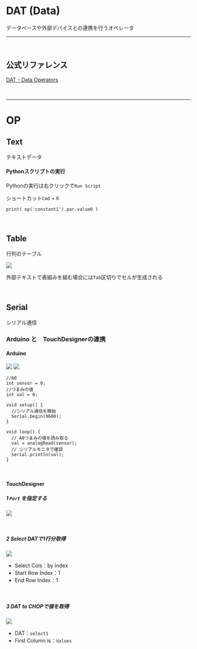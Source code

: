 # DAT (Data)

データベースや外部デバイスとの連携を行うオペレータ

---

&nbsp;
&nbsp;

## 公式リファレンス
[DAT - Data Operators](https://docs.derivative.ca/DAT)


&nbsp;
&nbsp;

---

# OP


## Text

テキストデータ

#### Pythonスクリプトの実行

Pythonの実行は右クリックで`Run Script` 

ショートカット`Cmd` + `R`

```
print( op('constant1').par.value0 )
```

&nbsp;
&nbsp;



## Table
行列のテーブル

![](img/table_dat.png)

外部テキストで表組みを組む場合には`Tab`区切りでセルが生成される

&nbsp;
&nbsp;






## Serial

シリアル通信


### Arduino と　TouchDesignerの連携

#### Arduino

![](img/arduino_prototyping05.png)
![](img/arduino.png)

```
//A0
int sensor = 0;
//つまみの値
int val = 0;

void setup() {
  //シリアル通信を開始
  Serial.begin(9600);
}

void loop() {
  // A0つまみの値を読み取る
  val = analogRead(sensor);
  // シリアルモニタで確認
  Serial.println(val);
}
```

&nbsp;

#### TouchDesigner

##### 1 `Port` を指定する

![](img/serial_dat1.png)

&nbsp;


##### 2 Select DATで1行分取得

![](img/serial_dat2.png)

* Select Cols：by Index
* Start Row Index：1
* End Row Index：1

&nbsp;

##### 3 DAT to CHOPで値を取得

![](img/serial_dat3.png)

* DAT：`select1`
* First Column is：`Values`
